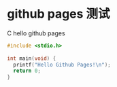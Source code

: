 # github pages 测试

C hello github pages

```c
#include <stdio.h>
   
int main(void) {
  printf("Hello Github Pages!\n");
  return 0;
}
```
